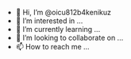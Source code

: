 - 👋 Hi, I’m @oicu812b4kenikuz
- 👀 I’m interested in ...
- 🌱 I’m currently learning ...
- 💞️ I’m looking to collaborate on ...
- 📫 How to reach me ...

<!---
oicu812b4kenikuz/oicu812b4kenikuz is a ✨ special ✨ repository because its `README.md` (this file) appears on your GitHub profile.
You can click the Preview link to take a look at your changes.
--->
